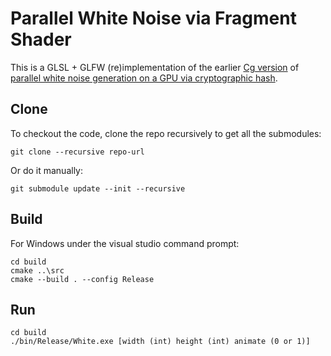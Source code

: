 # Parallel White Noise via Fragment Shader #

This is a GLSL + GLFW (re)implementation of the earlier [Cg version](https://github.com/1iyiwei/noise/tree/master/WhiteNoise/) of [parallel white noise generation on a GPU via cryptographic hash](https://dl.acm.org/citation.cfm?id=1342263).

## Clone ##

<!--
git submodule add https://github.com/glfw/glfw src/external/glfw
git submodule add https://github.com/rikusalminen/glxw src/external/glxw
-->

To checkout the code, clone the repo recursively to get all the submodules:
```
git clone --recursive repo-url
```

Or do it manually:
```
git submodule update --init --recursive
```

## Build ##

For Windows under the visual studio command prompt:
```
cd build
cmake ..\src
cmake --build . --config Release
```

## Run ##

```
cd build
./bin/Release/White.exe [width (int) height (int) animate (0 or 1)]
```
